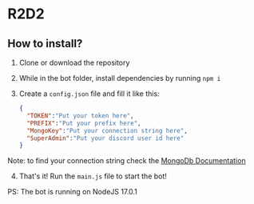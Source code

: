 # R2D2

## How to install?

1. Clone or download the repository
2. While in the bot folder, install dependencies by running `npm i`
3. Create a `config.json` file and fill it like this:

    ```json 
    {
      "TOKEN":"Put your token here",
      "PREFIX":"Put your prefix here",
      "MongoKey":"Put your connection string here",
      "SuperAdmin":"Put your discord user id here"
    }
      ``` 
 
Note: to find your connection string check the [MongoDb Documentation](https://www.mongodb.com/docs/atlas/driver-connection/ "Connect via Your application")

4. That's it! Run the `main.js` file to start the bot!

PS: The bot is running on NodeJS 17.0.1
